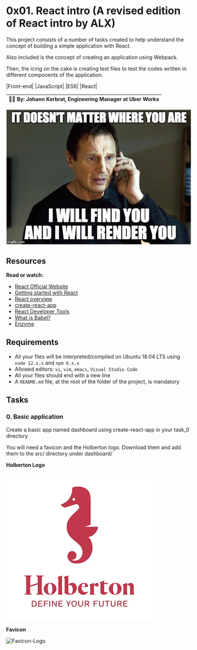 # 0x01. React intro (A revised edition of React intro by ALX)

This project consists of a number of tasks created to help understand the concept of building a simple application with React.

Also included is the concept of creating an application using Webpack.

Then, the icing on the cake is creating test files to test the codes written in different components of the application.

|Front-end| |JavaScript| |ES6| |React|

| 👩‍💻 By: Johann Kerbrat, Engineering Manager at Uber Works |
| -------------------------------------------------------- |

![React-Introduction](./react_intro.png)

## Resources

**Read or watch:**

- [React Official Website](https://reactjs.org/)
- [Getting started with React](https://www.taniarascia.com/getting-started-with-react/)
- [React overview](https://reactjs.org/docs/getting-started.html)
- [create-react-app](https://github.com/facebook/create-react-app)
- [React Developer Tools](https://chrome.google.com/webstore/detail/react-developer-tools/fmkadmapgofadopljbjfkapdkoienihi)
- [What is Babel?](https://babeljs.io/docs/)
- [Enzyme](https://enzymejs.github.io/enzyme/docs/api/shallow.html)

## Requirements

- All your files will be interpreted/compiled on Ubuntu 18.04 LTS using `node 12.x.x` and `npm 6.x.x`
- Allowed editors: `vi`, `vim`, `emacs`, `Visual Studio Code`
- All your files should end with a new line
- A `README.md` file, at the root of the folder of the project, is mandatory

## Tasks

### 0. Basic application

Create a basic app named dashboard using create-react-app in your task_0 directory

You will need a favicon and the Holberton logo. Download them and add them to the src/ directory under dashboard/

**Holberton Logo**

![Holberton-Logo](./task_0/dashboard/src/Holberton-Logo.jpg)

**Favicon**

![Favicon-Logo](./task_0/dashboard/src/favicon.ico)
